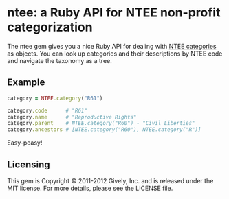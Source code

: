 # ntee: a Ruby API for NTEE non-profit categorization

The ntee gem gives you a nice Ruby API for dealing with [NTEE categories](http://en.wikipedia.org/wiki/National_Taxonomy_of_Exempt_Entities) as objects.  You can look up categories and their descriptions by NTEE code and navigate the taxonomy as a tree.

## Example

```ruby
category = NTEE.category("R61")

category.code      # "R61"
category.name      # "Reproductive Rights"
category.parent    # NTEE.category("R60") - "Civil Liberties"
category.ancestors # [NTEE.category("R60"), NTEE.category("R")]
```

Easy-peasy!

## Licensing

This gem is Copyright &copy; 2011-2012 Gively, Inc. and is released under the MIT license.  For more details, please see the LICENSE file.